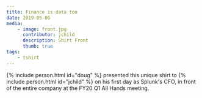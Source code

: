 ```yaml
---
title: Finance is data too
date: 2019-05-06
media: 
    - image: front.jpg
      contributor: jchild
      description: Shirt Front
      thumb: true
tags:
    - tshirt
---
```

{% include person.html id="doug" %} presented this unique shirt to {% include person.html id="jchild" %} on his first day as Splunk's CFO, in front of the entire company at the FY20 Q1 All Hands meeting.
